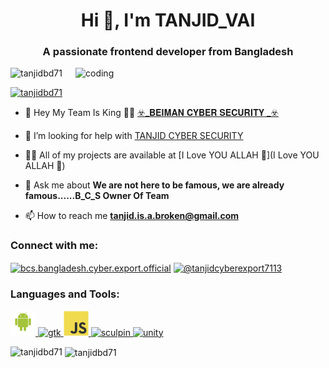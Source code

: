 <h1 align="center">Hi 👋, I'm TANJID_VAI</h1>
<h3 align="center">A passionate frontend developer from Bangladesh</h3>
<img align="right" alt="coding" width="400" src="https://user images.githubusercontent.com/55389276/140866485-8fb1c876-9a8f-4d6a-98dc-08c4981eaf70.gif">
<p align="left"> <img src="https://komarev.com/ghpvc/?username=tanjidbd71&label=Profile%20views&color=0e75b6&style=flat" alt="tanjidbd71" /> </p>

<p align="left"> <a href="https://github.com/ryo-ma/github-profile-trophy"><img src="https://github-profile-trophy.vercel.app/?username=tanjidbd71" alt="tanjidbd71" /></a> </p>

- 🔭 Hey My Team Is King 👑🤞 [☣️_𝐁𝐄𝐈𝐌𝐀𝐍 𝐂𝐘𝐁𝐄𝐑 𝐒𝐄𝐂𝐔𝐑𝐈𝐓𝐘 _☣️](https://facebook.com/groups/baiman.cyber.official/)

- 🤝 I’m looking for help with [TANJID CYBER SECURITY](https://www.facebook.com/BCS.Bangladesh.Cyber.Export.Official)

- 👨‍💻 All of my projects are available at [I Love YOU ALLAH 🤞](I Love YOU ALLAH 🤞)


- 💬 Ask me about **We are not here to be famous, we are already famous......B_C_S Owner Of Team**

- 📫 How to reach me **tanjid.is.a.broken@gmail.com**

<h3 align="left">Connect with me:</h3>
<p align="left">
<a href="https://fb.com/bcs.bangladesh.cyber.export.official" target="blank"><img align="center" src="https://raw.githubusercontent.com/rahuldkjain/github-profile-readme-generator/master/src/images/icons/Social/facebook.svg" alt="bcs.bangladesh.cyber.export.official" height="30" width="40" /></a>
<a href="https://www.youtube.com/c/@tanjidcyberexport7113" target="blank"><img align="center" src="https://raw.githubusercontent.com/rahuldkjain/github-profile-readme-generator/master/src/images/icons/Social/youtube.svg" alt="@tanjidcyberexport7113" height="30" width="40" /></a>
</p>

<h3 align="left">Languages and Tools:</h3>
<p align="left"> <a href="https://developer.android.com" target="_blank" rel="noreferrer"> <img src="https://raw.githubusercontent.com/devicons/devicon/master/icons/android/android-original-wordmark.svg" alt="android" width="40" height="40"/> </a> <a href="https://www.gtk.org/" target="_blank" rel="noreferrer"> <img src="https://upload.wikimedia.org/wikipedia/commons/7/71/GTK_logo.svg" alt="gtk" width="40" height="40"/> </a> <a href="https://developer.mozilla.org/en-US/docs/Web/JavaScript" target="_blank" rel="noreferrer"> <img src="https://raw.githubusercontent.com/devicons/devicon/master/icons/javascript/javascript-original.svg" alt="javascript" width="40" height="40"/> </a> <a href="https://sculpin.io/" target="_blank" rel="noreferrer"> <img src="https://gist.githubusercontent.com/vivek32ta/c7f7bf583c1fb1c58d89301ea40f37fd/raw/1782aef8672484698c0dd407f900c4a329ed5bc4/sculpin.svg" alt="sculpin" width="40" height="40"/> </a> <a href="https://unity.com/" target="_blank" rel="noreferrer"> <img src="https://www.vectorlogo.zone/logos/unity3d/unity3d-icon.svg" alt="unity" width="40" height="40"/> </a> </p>

<p><img align="left" src="https://github-readme-stats.vercel.app/api/top-langs?username=tanjidbd71&show_icons=true&locale=en&layout=compact" alt="tanjidbd71" /></p>

<p>&nbsp;<img align="center" src="https://github-readme-stats.vercel.app/api?username=tanjidbd71&show_icons=true&locale=en" alt="tanjidbd71" /></p>

